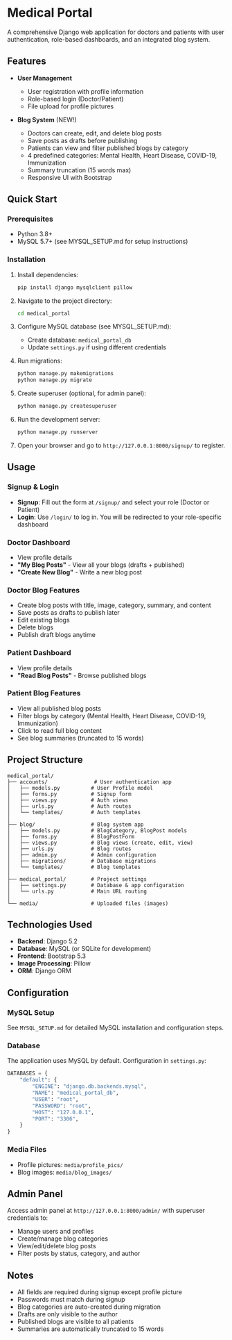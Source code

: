 # Medical Portal

A comprehensive Django web application for doctors and patients with user authentication, role-based dashboards, and an integrated blog system.

## Features

- **User Management**
  - User registration with profile information
  - Role-based login (Doctor/Patient)
  - File upload for profile pictures
  
- **Blog System** (NEW!)
  - Doctors can create, edit, and delete blog posts
  - Save posts as drafts before publishing
  - Patients can view and filter published blogs by category
  - 4 predefined categories: Mental Health, Heart Disease, COVID-19, Immunization
  - Summary truncation (15 words max)
  - Responsive UI with Bootstrap

## Quick Start

### Prerequisites
- Python 3.8+
- MySQL 5.7+ (see MYSQL_SETUP.md for setup instructions)

### Installation

1. Install dependencies:
   ```bash
   pip install django mysqlclient pillow
   ```

2. Navigate to the project directory:
   ```bash
   cd medical_portal
   ```

3. Configure MySQL database (see MYSQL_SETUP.md):
   - Create database: `medical_portal_db`
   - Update `settings.py` if using different credentials

4. Run migrations:
   ```bash
   python manage.py makemigrations
   python manage.py migrate
   ```

5. Create superuser (optional, for admin panel):
   ```bash
   python manage.py createsuperuser
   ```

6. Run the development server:
   ```bash
   python manage.py runserver
   ```

7. Open your browser and go to `http://127.0.0.1:8000/signup/` to register.

## Usage

### Signup & Login
- **Signup**: Fill out the form at `/signup/` and select your role (Doctor or Patient)
- **Login**: Use `/login/` to log in. You will be redirected to your role-specific dashboard

### Doctor Dashboard
- View profile details
- **"My Blog Posts"** - View all your blogs (drafts + published)
- **"Create New Blog"** - Write a new blog post

### Doctor Blog Features
- Create blog posts with title, image, category, summary, and content
- Save posts as drafts to publish later
- Edit existing blogs
- Delete blogs
- Publish draft blogs anytime

### Patient Dashboard
- View profile details
- **"Read Blog Posts"** - Browse published blogs

### Patient Blog Features
- View all published blog posts
- Filter blogs by category (Mental Health, Heart Disease, COVID-19, Immunization)
- Click to read full blog content
- See blog summaries (truncated to 15 words)

## Project Structure

```
medical_portal/
├── accounts/               # User authentication app
│   ├── models.py          # User Profile model
│   ├── forms.py           # Signup form
│   ├── views.py           # Auth views
│   ├── urls.py            # Auth routes
│   └── templates/         # Auth templates
│
├── blog/                  # Blog system app
│   ├── models.py          # BlogCategory, BlogPost models
│   ├── forms.py           # BlogPostForm
│   ├── views.py           # Blog views (create, edit, view)
│   ├── urls.py            # Blog routes
│   ├── admin.py           # Admin configuration
│   ├── migrations/        # Database migrations
│   └── templates/         # Blog templates
│
├── medical_portal/        # Project settings
│   ├── settings.py        # Database & app configuration
│   └── urls.py            # Main URL routing
│
└── media/                 # Uploaded files (images)
```

## Technologies Used

- **Backend**: Django 5.2
- **Database**: MySQL (or SQLite for development)
- **Frontend**: Bootstrap 5.3
- **Image Processing**: Pillow
- **ORM**: Django ORM

## Configuration

### MySQL Setup
See `MYSQL_SETUP.md` for detailed MySQL installation and configuration steps.

### Database
The application uses MySQL by default. Configuration in `settings.py`:
```python
DATABASES = {
    "default": {
        "ENGINE": "django.db.backends.mysql",
        "NAME": "medical_portal_db",
        "USER": "root",
        "PASSWORD": "root",
        "HOST": "127.0.0.1",
        "PORT": "3306",
    }
}
```

### Media Files
- Profile pictures: `media/profile_pics/`
- Blog images: `media/blog_images/`

## Admin Panel

Access admin panel at `http://127.0.0.1:8000/admin/` with superuser credentials to:
- Manage users and profiles
- Create/manage blog categories
- View/edit/delete blog posts
- Filter posts by status, category, and author

## Notes

- All fields are required during signup except profile picture
- Passwords must match during signup
- Blog categories are auto-created during migration
- Drafts are only visible to the author
- Published blogs are visible to all patients
- Summaries are automatically truncated to 15 words
